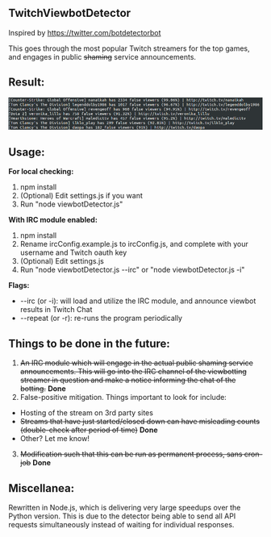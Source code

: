 ## TwitchViewbotDetector

Inspired by https://twitter.com/botdetectorbot

This goes through the most popular Twitch streamers for the top games, and engages in public ~~shaming~~ service announcements.

## Result:

![Results of bot detection](/results.png?raw=true)

## Usage:

**For local checking:**

1. npm install
2. (Optional) Edit settings.js if you want
3. Run "node viewbotDetector.js"

**With IRC module enabled:**

1. npm install
2. Rename ircConfig.example.js to ircConfig.js, and complete with your username and Twitch oauth key
3. (Optional) Edit settings.js
4. Run "node viewbotDetector.js --irc" or "node viewbotDetector.js -i"

**Flags:**

* --irc (or -i): will load and utilize the IRC module, and announce viewbot results in Twitch Chat
* --repeat (or -r): re-runs the program periodically

## Things to be done in the future:

1. ~~An IRC module which will engage in the actual public shaming service announcements. This will go into the IRC channel of the viewbotting streamer in question and make a notice informing the chat of the botting.~~ **Done**
2. False-positive mitigation. Things important to look for include:
  * Hosting of the stream on 3rd party sites
  * ~~Streams that have just started/closed down can have misleading counts (double-check after period of time)~~ **Done**
  * Other? Let me know!
3. ~~Modification such that this can be run as permanent process, sans cron-job~~ **Done**

## Miscellanea:

Rewritten in Node.js, which is delivering very large speedups over the Python version. This is due to the detector being able to send all API requests simultaneously instead of waiting for individual responses. 

